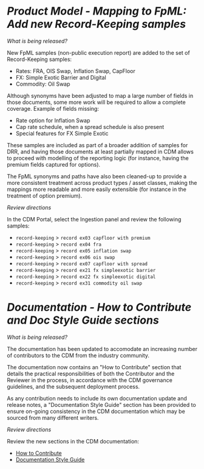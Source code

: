 # *Product Model - Mapping to FpML: Add new Record-Keeping samples*

_What is being released?_

New FpML samples (non-public execution report) are added to the set of Record-Keeping samples:

- Rates: FRA, OIS Swap, Inflation Swap, CapFloor
- FX: Simple Exotic Barrier and Digital
- Commodity: Oil Swap

Although synonyms have been adjusted to map a large number of fields in those documents, some more work will be required to allow a complete coverage. Example of fields missing:

- Rate option for Inflation Swap
- Cap rate schedule, when a spread schedule is also present
- Special features for FX Simple Exotic

These samples are included as part of a broader addition of samples for DRR, and having those documents at least partially mapped in CDM allows to proceed with modelling of the reporting logic (for instance, having the premium fields captured for options).

The FpML synonyms and paths have also been cleaned-up to provide a more consistent treatment across product types / asset classes, making the mappings more readable and more easily extensible (for instance in the treatment of option premium).

_Review directions_

In the CDM Portal, select the Ingestion panel and review the following samples:

- `record-keeping` > `record ex03 capfloor with premium`
- `record-keeping` > `record ex04 fra`
- `record-keeping` > `record ex05 inflation swap`
- `record-keeping` > `record ex06 ois swap`
- `record-keeping` > `record ex07 capfloor with spread`
- `record-keeping` > `record ex21 fx simpleexotic barrier`
- `record-keeping` > `record ex22 fx simpleexotic digital`
- `record-keeping` > `record ex31 commodity oil swap`

# *Documentation - How to Contribute and Doc Style Guide sections*

_What is being released?_

The documentation has been updated to accomodate an increasing number of contributors to the CDM from the industry community.

The documentation now contains an "How to Contribute" section that details the practical responsibilities of both the Contributor and the Reviewer in the process, in accordance with the CDM governance guidelines, and the subsequent deployment process.

As any contribution needs to include its own documentation update and release notes, a "Documentation Style Guide" section has been provided to ensure on-going consistency in the CDM documentation which may be sourced from many different writers.

_Review directions_

Review the new sections in the CDM documentation:

- [How to Contribute](https://docs.rosetta-technology.io/cdm/contributing.html)
- [Documentation Style Guide](https://docs.rosetta-technology.io/cdm/documentation/source/documentation-style-guide.html)
